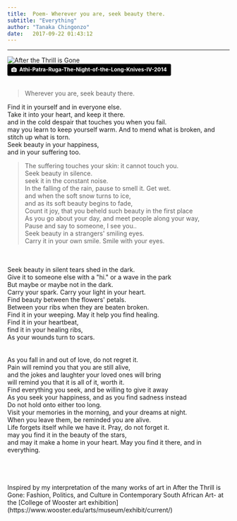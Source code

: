 ```yaml
---
title:  Poem- Wherever you are, seek beauty there.
subtitle: "Everything"
author: "Tanaka Chingonzo"
date:   2017-09-22 01:43:12
---
```

---

![After the Thrill is Gone](http://img3.hungertv.com/wp-content/uploads/2015/09/Athi-Patra-Ruga-The-Night-of-the-Long-Knives-IV-2014-archival-ink-jet-print-on-photorag-baryta-150-x-190cm-edition-of-10-Copyright-Athi-Patra-Ruga-Courtesy-Tyburn-Gallery.gif)
<a style="background-color:black;color:white;text-decoration:none;padding:4px 6px;font-family:-apple-system, BlinkMacSystemFont, &quot;San Francisco&quot;, &quot;Helvetica Neue&quot;, Helvetica, Ubuntu, Roboto, Noto, &quot;Segoe UI&quot;, Arial, sans-serif;font-size:12px;font-weight:bold;line-height:1.2;display:inline-block;border-radius:3px;" href="https://www.artsy.net/artwork/athi-patra-ruga-the-night-of-the-long-knives-iii" target="_blank" rel="noopener noreferrer" title="Download free do whatever you want high-resolution photos from James Hammond"><span style="display:inline-block;padding:2px 3px;"><svg xmlns="http://www.w3.org/2000/svg" style="height:12px;width:auto;position:relative;vertical-align:middle;top:-1px;fill:white;" viewBox="0 0 32 32"><title></title><path d="M20.8 18.1c0 2.7-2.2 4.8-4.8 4.8s-4.8-2.1-4.8-4.8c0-2.7 2.2-4.8 4.8-4.8 2.7.1 4.8 2.2 4.8 4.8zm11.2-7.4v14.9c0 2.3-1.9 4.3-4.3 4.3h-23.4c-2.4 0-4.3-1.9-4.3-4.3v-15c0-2.3 1.9-4.3 4.3-4.3h3.7l.8-2.3c.4-1.1 1.7-2 2.9-2h8.6c1.2 0 2.5.9 2.9 2l.8 2.4h3.7c2.4 0 4.3 1.9 4.3 4.3zm-8.6 7.5c0-4.1-3.3-7.5-7.5-7.5-4.1 0-7.5 3.4-7.5 7.5s3.3 7.5 7.5 7.5c4.2-.1 7.5-3.4 7.5-7.5z"></path></svg></span><span style="display:inline-block;padding:2px 3px;">Athi-Patra-Ruga-The-Night-of-the-Long-Knives-IV-2014</span></a>
<br>
<br>

>Wherever you are, seek beauty there.<br>

Find it in yourself and in everyone else.<br>
Take it into your heart, and keep it there.<br>
and in the cold despair that touches you when you fail.<br>
may you learn to keep yourself warm.
And to mend what is broken, and stitch up what is torn.<br>
Seek beauty in your happiness,<br>
and in your suffering too.<br>
>The suffering touches your skin: it cannot touch you.<br>
Seek beauty in silence.<br>
seek it in the constant noise.<br>
In the falling of the rain, pause to smell it. Get wet.<br>
and when the soft snow turns to ice,<br>
and as its soft beauty begins to fade,<br>
Count it joy, that you beheld such beauty in the first place<br>
As you go about your day, and meet people along your way,<br>
Pause and say to someone, I see you..<br>
Seek beauty in a strangers' smiling eyes.<br>
Carry it in your own smile. Smile with your eyes.<br>
<br>
<br>
Seek beauty in silent tears shed in the dark.<br>
Give it to someone else with a "hi." or a wave in the park<br>
But maybe or maybe not in the dark.<br>
Carry your spark. Carry your light in your heart.<br>
Find beauty between the flowers' petals.<br>
Between your ribs when they are beaten broken.<br>
Find it in your weeping. May it help you find healing.<br>
Find it in your heartbeat,<br>
find it in your healing ribs,<br>
As your wounds turn to scars.<br>
<br>
<br>
As you fall in and out of love, do not regret it.<br>
Pain will remind you that you are still alive,<br>
and the jokes and laughter your loved ones will bring<br>
 will remind you that it is all of it, worth it.<br>
Find everything you seek, and be willing to give it away<br>
As you seek your happiness, and as you find sadness instead<br>
Do not hold onto either too long.<br>
Visit your memories in the morning, and your dreams at night.<br>
When you leave them, be reminded you are alive.<br>
Life forgets itself while we have it. Pray, do not forget it.<br>
may you find it in the beauty of the stars,<br>
and may it make a home in your heart.
May you find it there, and in everything.<br>
<br>
<br>
<br>
<br>
Inspired by my interpretation of the many works of art in After the Thrill is Gone: Fashion, Politics, and Culture in Contemporary South African Art- at the [College of Wooster art exhibition](https://www.wooster.edu/arts/museum/exhibit/current/)
